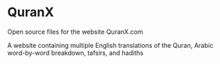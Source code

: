 # QuranX
Open source files for the website QuranX.com

A website containing multiple English translations of the Quran, Arabic word-by-word breakdown, tafsirs, and hadiths
